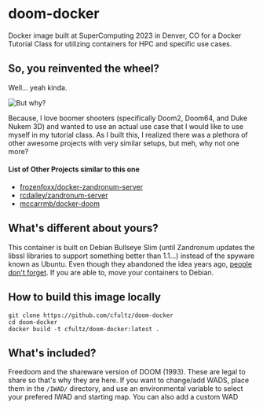 # doom-docker
Docker image built at SuperComputing 2023 in Denver, CO for a Docker Tutorial Class for utilizing containers for HPC and specific use cases.

## So, you reinvented the wheel?

Well... yeah kinda.

![But why?](https://media.tenor.com/jGgmfDOxmuMAAAAC/ryan-reynolds-but-why.gif)

Because, I love boomer shooters (specifically Doom2, Doom64, and Duke Nukem 3D) and wanted to use an actual use case that I would like to use myself in my tutorial class. As I built this, I realized there was a plethora of other awesome projects with very similar setups, but meh, why not one more?

#### List of Other Projects similar to this one

* [frozenfoxx/docker-zandronum-server](https://github.com/frozenfoxx/docker-zandronum-server)
* [rcdailey/zandronum-server](https://github.com/rcdailey/zandronum-server)
* [mccarrmb/docker-doom](https://github.com/mccarrmb/docker-doom)

## What's different about yours?

This container is built on Debian Bullseye Slim (until Zandronum updates the libssl libraries to support something better than 1.1...) instead of the spyware known as Ubuntu. Even though they abandoned the idea years ago, [people don't forget](https://www.eff.org/deeplinks/2012/10/privacy-ubuntu-1210-amazon-ads-and-data-leaks). If you are able to, move your containers to Debian.

## How to build this image locally

```
git clone https://github.com/cfultz/doom-docker
cd doom-docker
docker build -t cfultz/doom-docker:latest .
```

## What's included? 

Freedoom and the shareware version of DOOM (1993). These are legal to share so that's why they are here. If you want to change/add WADS, place them in the ``/IWAD/`` directory, and use an environmental variable to select your prefered IWAD and starting map. You can also add a custom WAD